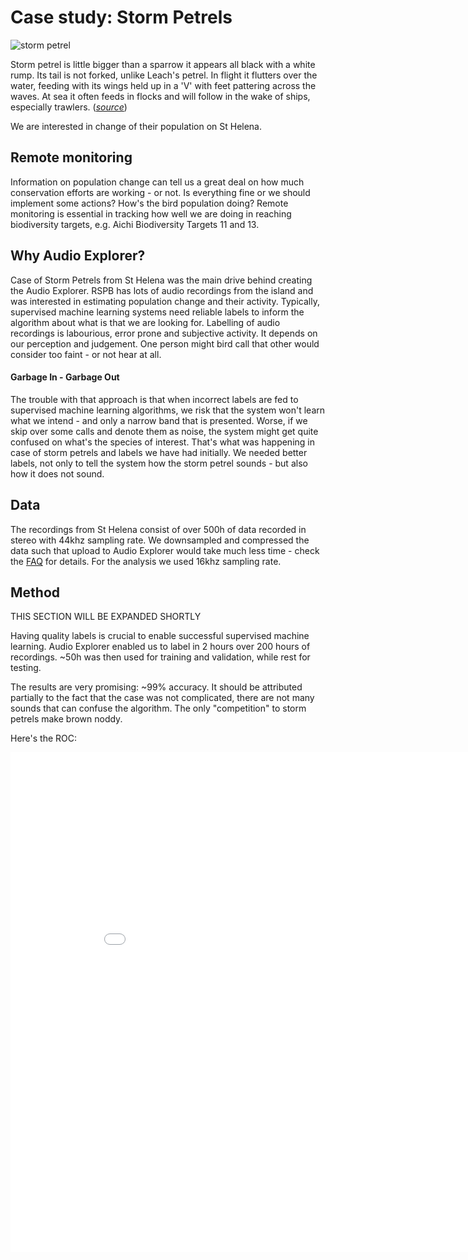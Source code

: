 # Case study: Storm Petrels

![storm petrel](https://www.rspb.org.uk/globalassets/images/birds-and-wildlife/bird-species-illustrations/storm-petrel_1200x675.jpg?preset=landscape_mobile)

Storm petrel is little bigger than a sparrow it appears all black with a white rump. 
Its tail is not forked, unlike Leach's petrel. In flight it flutters over the water, feeding with its wings held up in a 'V' with feet pattering across the waves. At sea it often feeds in flocks and will follow in the wake of ships, especially trawlers. ([_source_](https://www.rspb.org.uk/birds-and-wildlife/wildlife-guides/bird-a-z/storm-petrel/))

We are interested in change of their population on St Helena.

## Remote monitoring

Information on population change can tell us a great deal on how much conservation efforts are working - or not. Is everything fine or we should implement some actions? How's the bird population doing? Remote monitoring is essential in tracking how well we are doing in reaching biodiversity targets, e.g. Aichi Biodiversity Targets 11 and 13.

## Why Audio Explorer?

Case of Storm Petrels from St Helena was the main drive behind creating the Audio Explorer. RSPB has lots of audio recordings from the island and was interested in estimating population change and their activity. Typically, supervised machine learning systems need reliable labels to inform the algorithm about what is that we are looking for. Labelling of audio recordings is labourious, error prone and subjective activity. It depends on our perception and judgement. One person might bird call that other would consider too faint - or not hear at all. 

#### Garbage In - Garbage Out

The trouble with that approach is that when incorrect labels are fed to supervised machine learning algorithms, we risk that the system won't learn what we intend - and only a narrow band that is presented. Worse, if we skip over some calls and denote them as noise, the system might get quite confused on what's the species of interest. That's what was happening in case of storm petrels and labels we have had initially. We needed better labels, not only to tell the system how the storm petrel sounds - but also how it does not sound.

## Data

The recordings from St Helena consist of over 500h of data recorded in stereo with 44khz sampling rate. We downsampled and compressed the data such that upload to Audio Explorer would take much less time - check the [FAQ](faq.md) for details. For the analysis we used 16khz sampling rate.

## Method 

THIS SECTION WILL BE EXPANDED SHORTLY

Having quality labels is crucial to enable successful supervised machine learning. Audio Explorer enabled us to label in 2 hours over 200 hours of recordings. ~50h was then used for training and validation, while rest for testing.

The results are very promising: ~99% accuracy. It should be attributed partially to the fact that the case was not complicated, there are not many sounds that can confuse the algorithm. The only "competition" to storm petrels make brown noddy.

Here's the ROC:

<iframe width="900" height="800" frameborder="0" scrolling="no" src="//plot.ly/~tracewsl/339.embed"></iframe
